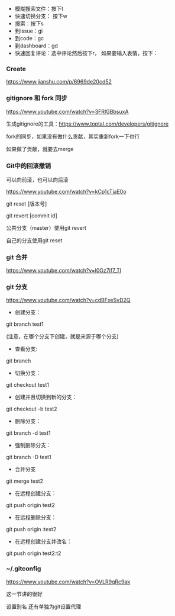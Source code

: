 - 模糊搜索文件：按下t
- 快速切换分支： 按下w
- 搜索：按下s
- 到issue：gi
- 到code：gc
- 到dashboard：gd
- 快速回复评论：选中评论然后按下r， 如果要输入表情，按下：



### Create 

https://www.jianshu.com/p/6969de20cd52



### gitignore 和 fork 同步

https://www.youtube.com/watch?v=3FRIGBbsuxA

生成gitignore的工具：https://www.toptal.com/developers/gitignore

fork的同步，如果没有做什么贡献，其实重新fork一下也行

如果做了贡献，就要去merge





### Git中的回滚撤销

可以向前滚，也可以向后滚

https://www.youtube.com/watch?v=kCp1cTjaE0o

git reset [版本号]

git revert [commit id]

公共分支（master）使用git revert

自己的分支使用git reset





### **git** **合并**

https://www.youtube.com/watch?v=l0Gz7if7_TI

### **git** **分支**

https://www.youtube.com/watch?v=cdBFxeSvD2Q

- 创建分支：

git branch test1

(注意，在哪个分支下创建，就是来源于哪个分支)

- 查看分支:

git branch 

- 切换分支：

git checkout test1

- 创建并且切换到新的分支：

git checkout -b test2

- 删除分支：

git branch -d test1

- 强制删除分支：

git branch -D test1

- 合并分支

git merge test2

- 在远程创建分支：

git push origin test2

- 在远程删除分支：

git push origin :test2

- 在远程创建分支并改名：

git push origin test2:t2





### **~/.gitconfig**

https://www.youtube.com/watch?v=OVLR9qRc9ak

这一节讲的很好

设置别名 还有单独为git设置代理

